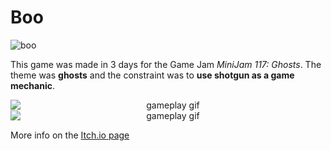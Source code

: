 # Boo

![boo](https://user-images.githubusercontent.com/20091013/211210066-4aaea456-629a-4c87-be75-9487f283e045.png)

This game was made in 3 days for the Game Jam _MiniJam 117: Ghosts_.
The theme was **ghosts** and the constraint was to **use shotgun as a game mechanic**.

<p align="center">
<img 
    style="display: block; 
           margin-left: auto;
           margin-right: auto;"
    src="https://user-images.githubusercontent.com/20091013/211210146-5559a1c5-1e6a-42ac-9379-f1a82349dd22.gif" 
    alt="gameplay gif">
</img>
<img 
    style="display: block; 
           margin-left: auto;
           margin-right: auto;"
    src="https://user-images.githubusercontent.com/20091013/211210156-878a3045-c715-4520-8916-9cbceb9efcb2.gif" 
    alt="gameplay gif">
</img>
</p>


More info on the [Itch.io page](https://vylax.itch.io/boo)
